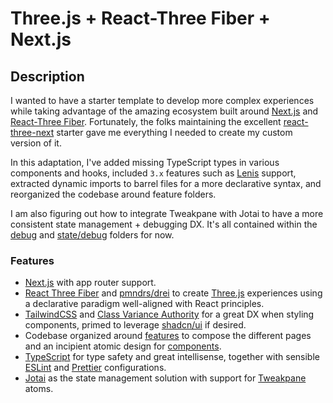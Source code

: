 <h1 style="align-content: center">Three.js + React-Three Fiber + Next.js</h1>

## Description

I wanted to have a starter template to develop more complex experiences while taking advantage of the amazing ecosystem built around [Next.js](https://nextjs.org) and [React-Three Fiber](https://github.com/pmndrs/react-three-fiber). Fortunately, the folks maintaining the excellent [react-three-next](https://github.com/pmndrs/react-three-next) starter gave me everything I needed to create my custom version of it.

In this adaptation, I've added missing TypeScript types in various components and hooks, included `3.x` features such as [Lenis](https://github.com/darkroomengineering/lenis/tree/main) support, extracted dynamic imports to barrel files for a more declarative syntax, and reorganized the codebase around feature folders.

I am also figuring out how to integrate Tweakpane with Jotai to have a more consistent state management + debugging DX. It's all contained within the [debug](./debug) and [state/debug](./state/debug) folders for now.

### Features

- [Next.js](https://nextjs.org) with app router support.
- [React Three Fiber](https://github.com/pmndrs/react-three-fiber) and [pmndrs/drei](https://github.com/pmndrs/drei) to create [Three.js](https://threejs.org) experiences using a declarative paradigm well-aligned with React principles.
- [TailwindCSS](https://tailwindcss.com) and [Class Variance Authority](https://cva.style/docs) for a great DX when styling components, primed to leverage [shadcn/ui](https://ui.shadcn.com) if desired.
- Codebase organized around [features](./features) to compose the different pages and an incipient atomic design for [components](./components).
- [TypeScript](https://www.typescriptlang.org) for type safety and great intellisense, together with sensible [ESLint](https://eslint.org) and [Prettier](https://prettier.io) configurations.
- [Jotai](https://jotai.org) as the state management solution with support for [Tweakpane](https://tweakpane.github.io/docs) atoms.
